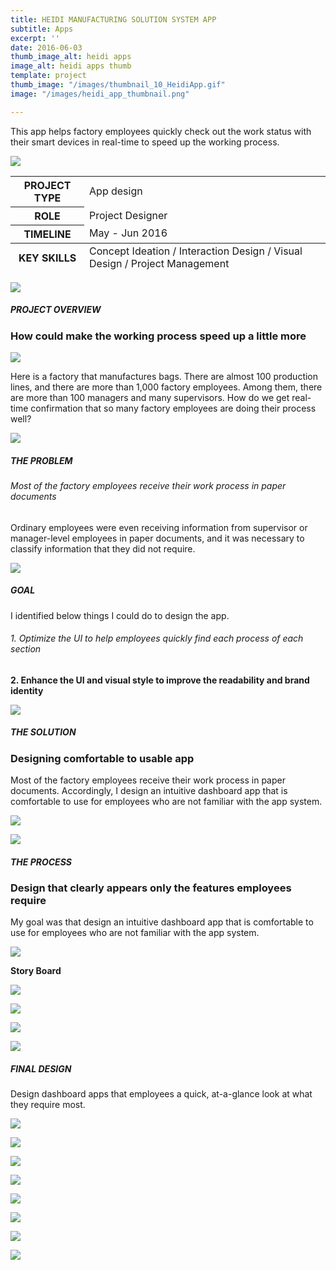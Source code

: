 ```yaml
---
title: HEIDI MANUFACTURING SOLUTION SYSTEM APP
subtitle: Apps
excerpt: ''
date: 2016-06-03
thumb_image_alt: heidi apps
image_alt: heidi apps thumb
template: project
thumb_image: "/images/thumbnail_10_HeidiApp.gif"
image: "/images/heidi_app_thumbnail.png"

---
```

This app helps factory employees quickly check out the work status with their smart devices in real-time to speed up the working process.

![](/images/empty_150.png)

<table>  
<thead>  
</thead>  
<tbody>  
<tr>  
<th>PROJECT TYPE</th>  
<td>App design</td>  
</tr>  
<tr>  
<th>ROLE</th>  
<td>Project Designer</td>  
</tr>  
<tr>  
<th>TIMELINE</th>  
<td>May - Jun 2016</td>  
</tr>  
</tbody>  
<tfoot>  
<tr>  
<th>KEY SKILLS</th>  
<td>Concept Ideation / Interaction Design / Visual Design / Project Management</td>  
</tr>  
</tfoot>  
</table>

![](/images/empty_150.png)

##### PROJECT OVERVIEW

### How could make the working process speed up a little more

![](/images/overview-1.png)

Here is a factory that manufactures bags. There are almost 100 production lines, and there are more than 1,000 factory employees. Among them, there are more than 100 managers and many supervisors. How do we get real-time confirmation that so many factory employees are doing their process well?

![](/images/empty_150.png)

##### THE PROBLEM

###### Most of the factory employees receive their work process in paper documents

Ordinary employees were even receiving information from supervisor or manager-level employees in paper documents, and it was necessary to classify information that they did not require.

![](/images/empty_150.png)

##### GOAL

I identified below things I could do to design the app.

###### 1. Optimize the UI to help employees quickly find each process of each section

**2. Enhance the UI and visual style to improve the readability and brand identity**

**![](/images/empty_150.png)**

##### THE SOLUTION

### Designing comfortable to usable app

Most of the factory employees receive their work process in paper documents. Accordingly, I design an intuitive dashboard app that is comfortable to use for employees who are not familiar with the app system.

![](/images/heidi_app_solution.png)

![](/images/empty_150.png)

##### THE PROCESS

### Design that clearly appears only the features employees require

My goal was that design an intuitive dashboard app that is comfortable to use for employees who are not familiar with the app system.

![](/images/empty_100.png)

**Story Board**

![](/images/heidi_app_process01.png)

![](/images/heidi_app_process02.png)

![](/images/heidi_app_process03.png)

![](/images/heidi_app_process04.png)

##### FINAL DESIGN

Design dashboard apps that employees a quick, at-a-glance look at what they require most.

![](/images/empty_100.png)

![](/images/heidi_app_final01.png)

![](/images/empty_100.png)

![](/images/heidi_app_final02.png)

![](/images/empty_100.png)

![](/images/heidi_app_final03.gif)

![](/images/empty_100.png)

![](/images/heidi_app_final04.gif)